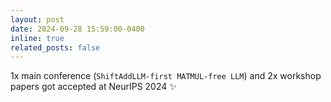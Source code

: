 ```yaml
---
layout: post
date: 2024-09-28 15:59:00-0400
inline: true
related_posts: false
---
```

1x main conference (`ShiftAddLLM-first MATMUL-free LLM`) and 2x workshop papers got accepted at NeurIPS 2024 :sparkles:
